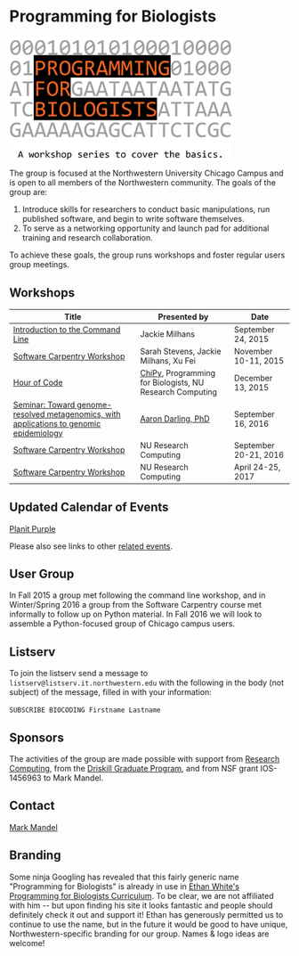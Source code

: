 # Programming for Biologists

<img src="images/pfb-logo.png" alt="Programming for Biologists Logo" width="400" align="center">

The group is focused at the Northwestern University Chicago Campus and is open to all members of the Northwestern community. The goals of the group are:

1. Introduce skills for researchers to conduct basic manipulations, run published software, and begin to write software themselves.
2. To serve as a networking opportunity and launch pad for additional training and research collaboration.

To achieve these goals, the group runs workshops and foster regular users group meetings.

## Workshops

| Title | Presented by | Date |
| ----- | --------- | ---- |
| [Introduction to the Command Line](workshops/command-line-2015-09-24.md) | Jackie Milhans | September 24, 2015 |
| [Software Carpentry Workshop](http://xuf12.github.io/2015-11-10-northwesternu/) | Sarah Stevens, Jackie Milhans, Xu Fei | November 10-11, 2015 |
| [Hour of Code](http://chipyhourofcode.pythonanywhere.com) | [ChiPy](http://www.chipy.org), Programming for Biologists, NU Research Computing | December 13, 2015 |
| [Seminar: Toward genome-resolved metagenomics, with applications to genomic epidemiology](http://planitpurple.northwestern.edu/event/502043) | [Aaron Darling, PhD](http://darlinglab.org) | September 16, 2016 |
| [Software Carpentry Workshop](https://nuitrcs.github.io/ProgrammingForBiologists/) | NU Research Computing | September 20-21, 2016 |
| [Software Carpentry Workshop](https://www.eventbrite.com/e/software-carpentry-chicago-tickets-31951199899) | NU Research Computing | April 24-25, 2017 |




## Updated Calendar of Events

[Planit Purple](http://planitpurple.northwestern.edu/calendar/4084)

Please also see links to other [related events](related.md).

## User Group

In Fall 2015 a group met following the command line workshop, and in Winter/Spring 2016 a group from the Software Carpentry course met informally to follow up on Python material. In Fall 2016 we will look to assemble a Python-focused group of Chicago campus users.

## Listserv

To join the listserv send a message to `listserv@listserv.it.northwestern.edu` with the following in the body (not subject) of the message, filled in with your information:

`SUBSCRIBE BIOCODING Firstname Lastname`

## Sponsors

The activities of the group are made possible with support from [Research Computing](http://www.it.northwestern.edu/research/), from the [Driskill Graduate Program](http://www.feinberg.northwestern.edu/sites/dgp/), and from NSF grant IOS-1456963 to Mark Mandel.

## Contact

[Mark Mandel](http://www.feinberg.northwestern.edu/faculty-profiles/az/profile.html?xid=18804)

## Branding

Some ninja Googling has revealed that this fairly generic name "Programming for Biologists" is already in use in [Ethan White's Programming for Biologists Curriculum](http://www.programmingforbiologists.org). To be clear, we are not affiliated with him -- but upon finding his site it looks fantastic and people should definitely check it out and support it! Ethan has generously permitted us to continue to use the name, but in the future it would be good to have unique, Northwestern-specific branding for our group. Names & logo ideas are welcome!
